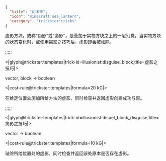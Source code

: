 ```json
{
  "title": "幻术师",
  "icon": "minecraft:sea_lantern",
  "category": "trickster:tricks"
}
```

虚影方块，或称“伪影”或“造影”，是叠加于实物方块之上的一层幻觉。当实物方块的状态变化时，或使用揭影之技巧后，虚影即会被祛除。

;;;;;

<|glyph@trickster:templates|trick-id=illusionist:disguise_block,title=虚影之技巧|>

vector, block -> boolean

<|cost-rule@trickster:templates|formula=20 kG|>

在给定位置处施加所给方块的虚影，同时检查并返回虚影创建成功与否。

;;;;;

<|glyph@trickster:templates|trick-id=illusionist:dispel_block_disguise,title=揭影之技巧|>

vector -> boolean

<|cost-rule@trickster:templates|formula=10 kG|>

祛除所给位置处的虚影，同时检查并返回该处原本是否存在虚影。
